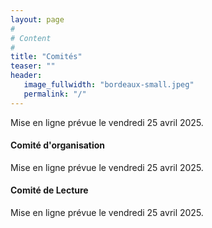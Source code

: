 ```yaml
---
layout: page
#
# Content
#
title: "Comités"
teaser: ""
header:
   image_fullwidth: "bordeaux-small.jpeg"
   permalink: "/"
---
```



Mise en ligne prévue le vendredi 25 avril 2025.

#### Comité d'organisation 

Mise en ligne prévue le vendredi 25 avril 2025.

<!--  + Sébastien Pillement (IETR, Nantes Université, Président) -->
<!--  + Jean-Luc Béchennec (LS2N, CNRS) -->
<!--  + Mikaël Briday (LS2N, Centrale Nantes) -->
<!--  + Sébastien Faucou (LS2N, Nantes Université) -->
<!--  + Jean-Marc Menaud (LS2N, IMT Atlantique) -->

<!-- <\!-- #### Comité de pilotage -->
<!--  + Bertrand Le Gal (Représentant Architecture, Bordeaux) -->
<!--  + Gaël Thomas (Représentant Système, Paris, Président ) -->
<!--  + Emmanuel Agullo (Représentant Parallélisme, Bordeaux) -->
<!--  + Sonia Ben Mokthar (Représentante GDR RSD, Lyon) -->
<!--  + Kevin Martin (Représentant GDR SOC², Lorient) -->
<!--  + Étienne Rivière (Représentant ASF, Bruxelles) -->
<!--  + Gil Utard (Organisateur 2022, Amiens) -->
<!--  + Frédéric Suter (Organisateur 2021, Lyon) -->
<!--  + Philippe Roose (Organisateur 2019, Anglet) -->
<!--    -\-> -->

#### Comité de Lecture

Mise en ligne prévue le vendredi 25 avril 2025.

<!-- ##### Présidents :  -->

<!-- + Julie Dumas (Architecture, TIMA, UGA) -->
<!-- + Jean-Marc Menaud (Système, LS2N, IMT Atlantique) -->
<!-- + François Trahay (Parallélisme, Télécom SudParis) -->

<!-- ##### Membres : -->

<!-- + Agullo Emmanuel (INRIA Bordeaux) -->
<!-- + Alias Christophe (LIP Lyon, INRIA) -->
<!-- + Andrade Liliana (TIMA, UGA) -->
<!-- + Barais Olivier (IRISA, Université Rennes 1) -->
<!-- + Bosio Alberto (EEA/INL, École Centrale de Lyon) -->
<!-- + Bouchenak Sara (LIRIS, INSA Lyon) -->
<!-- + Boyer Fabienne (LIG, UGA) -->
<!-- + Brunet Elisabeth (Samovar, Télécom SudParis) -->
<!-- + Buttari Alfredo (IRIT, CNRS) -->
<!-- + Cérin Christophe (LIPN, Université Paris XIII) -->
<!-- + Charles Henri-Pierre (CEA) -->
<!-- + Chillet Daniel (IRISA, Université Rennes 1) -->
<!-- + Clauss Philippe (INRIA, Université de Strasbourg) -->
<!-- + Desprez Frédéric (INRIA, UGA) -->
<!-- + Dezan Catherine (Lab-STICC, UBO) -->
<!-- + Egloff Valentin (LCIS, INP) -->
<!-- + Ferres Bruno (Verimag, UGA) -->
<!-- + Foyer Clément (URCA, Université de Reims Champagne-Ardenne) -->
<!-- + Frederic Lemouel (CITI, INSA Lyon) -->
<!-- + Fuguet César (CEA) -->
<!-- + Gamatié Abdoulaye (LIRMM, CNRS) -->
<!-- + Gautier Thierry (LIP, ENS lyon) -->
<!-- + Honoré Valentin (ENSIIE, INRIA Saclay) -->
<!-- + Jonathan Lejeune (LIP6, Sorbonne Université) -->
<!-- + Koutsiamanis Remous-Aris (LS2N, IMT Atlantique) -->
<!-- + Kritikakou Angeliki (IRISA, Université Rennes 1) -->
<!-- + Lachaize Renaud (LIG, UGA) -->
<!-- + Lagadec Loïc (Lab-STICC, UBO) -->
<!-- + Lawall Julia (INRIA) -->
<!-- + Lefevre Laurent (LIP, INRIA Lyon) -->
<!-- + Lejeune Jonathan (LIP6, Sorbonne Université) -->
<!-- + Le Mouël Frédéric (LIRIS, INSA Lyon) -->
<!-- + Lepers Baptiste (Université de Neuchâtel) -->
<!-- + Marangozova Vania (LIG, UGA) -->
<!-- + Menaud Jean-Marc (LS2N, IMT Atlantique) -->
<!-- + Meunier Quentin (LIP6, Sorbonne Université) -->
<!-- + Milani Alessia (LaBRI, Université de Bordeaux) -->
<!-- + Mvondo Djob (IRISA, Université Rennes 1) -->
<!-- + Nitu Vlad (CNRS) -->
<!-- + Orgerie Anne-Cécile (IRISA, CNRS) -->
<!-- + Palix Nicolas (LIG, UGA) -->
<!-- + Perais Arthur (TIMA, CNRS) -->
<!-- + Poquet Millian (IRIT, Université Paul Sabatier Toulouse III) -->
<!-- + Réveillère Laurent (LaBRI, Université de Bordeaux) -->
<!-- + Risset Tanguy (CITI, INSA Lyon) -->
<!-- + Ropars Thomas (LIG, UGA) -->
<!-- + Rouvoy Romain (CRIStAL, Université de Lille) -->
<!-- + Saillard Emmanuelle (INRIA, Université de Bordeaux) -->
<!-- + Schiavoni Valerio (Université de Neuchâtel) -->
<!-- + Schnorr Lucas M. (UFRGS) -->
<!-- + Segarra Maria-Teresa (Lab-STICC, IMT Atlantique) -->
<!-- + Sens Pierre (LIP6, Sorbonne Université) -->
<!-- + Simon Bertrand (IN2P3, CNRS) -->
<!-- + Swartvagher Philippe (LaBRI, Université de Bordeaux) -->
<!-- + Taboada Hugo (CEA DAM) -->
<!-- + Tchana Alain (IRIT, ENSEEIHT) -->
<!-- + Teabe Boris (IRIT, INP Toulouse) -->
<!-- + Tessier François (INRIA Rennes) -->
<!-- + Tisserand Arnaud (Lab-STICC, CNRS) -->
<!-- + Utard Gil (MIS, UPJV) -->
<!-- + Zanon Bolto Francieli (LaBRI, Université de Bordeaux) -->

<!-- <\!-- ##### Membres : -->
<!-- + Abdou	Guermouche	LaBRI - Bordeaux -->
<!-- + Abdoulaye	Gamatie	Laboratoire LIRMM -->
<!-- + Adrien	Cassagne	Laboratoire LIP6 -->
<!-- + Alexandre	Denis	INRIA - Bordeaux -->
<!-- + Alfredo	Buttari	CNRS IRIT - Toulouse -->
<!-- + Amina	Guermouche	Bordeaux INP -->
<!-- + Angeliki	Kritikakou	Laboratoire IRISA -->
<!-- + Bérenger	Bramas	Inria Nancy Grand Est -->
<!-- + Bertrand	Le Gal	Laboratoire IMS -->
<!-- + Bertrand	Simon	CNRS-IN2P3 -->
<!-- + Boris	Teabe	Laboratoire IRIT -->
<!-- + Catherine	Dezan	Laboratoire LabSTICC -->
<!-- + Christian	Perez	LIP - Lyon -->
<!-- + Christophe	Alias	ENS Lyon -->
<!-- + Christophe	Cerin	LIPN - Paris -->
<!-- + Daniel	Chillet	Laboratoire IRISA -->
<!-- + David	Bromberg	Laboratoire IRISA -->
<!-- + David	Defour	Université de Perpignan -->
<!-- + Eddy	Caron	LIP - Lyon -->
<!-- + Elisabeth	Brunet	Institut Mines-Telecom Telecom SudParis -->
<!-- + Emmanuelle	Saillard	INRIA Bordeaux -->
<!-- + Fanny	Dufossé	Inria Grenoble -->
<!-- + Gregory	Mounié	LIG - Grenoble -->
<!-- + Hugo	Guiroux	Oracle Labs -->
<!-- + Jean-Francois	Nezan	Laboratoire IETR -->
<!-- + Jean-Marc	Nicod	FEMTO-ST - Besançon -->
<!-- + Joachim	Bruneau-Queyreix	Laboratoire LABRI -->
<!-- + Julia 	Lawall	Inria -->
<!-- + Julien 	Sopena	Laboratoire LIP6 -->
<!-- + Kevin	Martin	Laboratoire LabSTICC -->
<!-- + Lilian	Bossuet	Université de Saint Etienne -->
<!-- + Loic	Lagadec	ENSTA Bretagne -->
<!-- + Mathieu	Escouteloup	LAAS-CNRS -->
<!-- + Olivier	Muller	Laboratoire TIMA -->
<!-- + Patricia	Stolf	IRIT - Toulouse -->
<!-- + Pierre	Olivier	University of Manchester -->
<!-- + Pierre	Sutra	Telecom SudParis -->
<!-- + Redha	Gouicem	TU Munich -->
<!-- + Romain	Rouvoy	Université de Lille / Inria -->
<!-- + Sara	Bouchenak	INSA Lyon – LIRIS -->
<!-- + Sébastien	Faucou	Nantes Université -->
<!-- + Vania 	Marangozova	Laboratoire LIG -->

